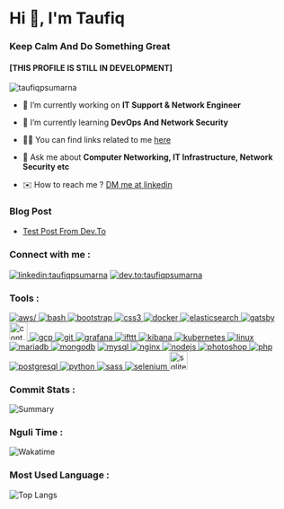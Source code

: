 <!--Introduction-->
# Hi 👋, I'm Taufiq
### Keep Calm And Do Something Great
#### [THIS PROFILE IS STILL IN DEVELOPMENT]
<!--Profile View Stat-->
<p align="left"> <img src="https://komarev.com/ghpvc/?username=taufiqpsumarna&label=Profile%20views&color=0e75b6&style=flat" alt="taufiqpsumarna" /> </p>

<!--Description-->
- 🔭 I’m currently working on **IT Support & Network Engineer**

- 🌱 I’m currently learning **DevOps And Network Security**

- 👨‍💻 You can find links related to me <a href="https://taufiqpsumarna.my.id/" target="_blank" rel="noopener"> here </a>

- 💬 Ask me about **Computer Networking, IT Infrastructure, Network Security etc**

- ✉️ How to reach me ? <a href="https://linkedin.com/in/taufiqpsumarna" target="_blank" rel="noopener"> DM me at linkedin </a>

### Blog Post
<!-- BLOG-POST-LIST:START -->
- [Test Post From Dev.To](https://dev.to/taufiqpsumarna/test-post-from-devto-36le)
<!-- BLOG-POST-LIST:END -->

<!--Contact-->
### Connect with me :
<p align="left">
<a href="https://linkedin.com/in/taufiqpsumarna" target="_blank"><img align="center"
            src="https://img.icons8.com/fluency/search/32/linkedin.png" alt="linkedin:taufiqpsumarna" /></a>
    <a href="https://dev.to/taufiqpsumarna" target="_blank"><img align="center"
            src="https://img.icons8.com/fluency/search/32/code.png" alt="dev.to:taufiqpsumarna" alt="taufiqpsumarna" /></a>
</p>

<!--Skills-->
### Tools :
<p align="left"> 
<a href="https://aws.amazon.com" target="_blank" rel="noreferrer"> <img src="https://img.icons8.com/color/search/32/amazon-web-services.png" alt=aws/> </a>
<a href="https://www.gnu.org/software/bash/" target="_blank" rel="noreferrer"> <img src="https://img.icons8.com/office/search/32/console.png" alt="bash" /> </a> 
<a href="https://getbootstrap.com" target="_blank" rel="noreferrer"> <img src="https://img.icons8.com/color/search/32/bootstrap.png" alt="bootstrap" /> </a>
<a href="https://www.w3schools.com/css/" target="_blank" rel="noreferrer"> <img src="https://img.icons8.com/color/search/32/css3.png" alt="css3" /> </a>
<a href="https://www.docker.com/" target="_blank" rel="noreferrer"> <img src="https://img.icons8.com/color/search/32/docker.png" alt="docker" /> </a> 
<a href="https://www.elastic.co" target="_blank" rel="noreferrer"> <img src="https://img.icons8.com/color/search/32/elasticsearch.png" alt="elasticsearch" /> </a> 
<a href="https://www.gatsbyjs.com/" target="_blank" rel="noreferrer"> <img src="https://img.icons8.com/color/search/32/gatsbyjs.png" alt="gatsby" /> </a> 
<a href="https://www.contentful.com/" target="_blank" rel="noreferrer"> <img src="https://pipedream.com/s.v0/app_mLNhoV/logo/orig" alt="contentful" height="32" width="auto" /> </a> 
<a href="https://cloud.google.com" target="_blank" rel="noreferrer"> <img src="https://img.icons8.com/color/search/32/google-cloud.png" alt="gcp" /> </a> 
<a href="https://git-scm.com/" target="_blank" rel="noreferrer"> <img src="https://img.icons8.com/color/search/32/git.png" alt="git" /> </a> 
<a href="https://grafana.com" target="_blank" rel="noreferrer"> <img src="https://img.icons8.com/color/search/32/grafana.png" alt="grafana" /> </a> 
<a href="https://ifttt.com/" target="_blank" rel="noreferrer"> <img src="https://img.icons8.com/color/search/32/ifttt.png" alt="ifttt" /> </a> 
<a href="https://www.elastic.co/kibana" target="_blank" rel="noreferrer"> <img src="https://img.icons8.com/color/search/32/kibana.png" alt="kibana"> </a> 
<a href="https://kubernetes.io" target="_blank" rel="noreferrer"> <img  src="https://img.icons8.com/color/search/32/kubernetes.png" alt="kubernetes" /> </a> 
<a href="https://www.linux.org/" target="_blank" rel="noreferrer"> <img src="https://img.icons8.com/color/search/32/linux.png" alt="linux" /> </a> 
<a href="https://mariadb.org/" target="_blank" rel="noreferrer"> <img src="https://img.icons8.com/color/search/32/maria-db.png" alt="mariadb" /> </a> 
<a href="https://www.mongodb.com/" target="_blank" rel="noreferrer"> <img src="https://img.icons8.com/color/search/32/mongodb.png" alt="mongodb"></a> 
<a href="https://www.mysql.com/" target="_blank" rel="noreferrer"> <img src="https://img.icons8.com/color/search/32/mysql-logo.png" alt="mysql" /> </a> 
<a href="https://www.nginx.com" target="_blank" rel="noreferrer"> <img src="https://img.icons8.com/color/search/32/nginx.png" alt="nginx" /> </a> 
<a href="https://nodejs.org" target="_blank" rel="noreferrer"> <img src="https://img.icons8.com/color/search/32/nodejs.png" alt="nodejs" /> </a> 
<a href="https://www.photoshop.com/en" target="_blank" rel="noreferrer"> <img src="https://img.icons8.com/color/search/32/adobe-photoshop--v1.png" alt="photoshop" /> </a> 
<a href="https://www.php.net" target="_blank" rel="noreferrer"> <img src="https://img.icons8.com/color/search/32/php.png" alt="php" /> </a>
<a href="https://www.postgresql.org" target="_blank" rel="noreferrer"> <img src="https://img.icons8.com/color/search/32/postgreesql.png" alt="postgresql" /> </a>
<a href="https://www.python.org" target="_blank" rel="noreferrer"> <img src="https://img.icons8.com/color/search/32/python--v1.png" alt="python" /> </a> 
<a href="https://sass-lang.com" target="_blank" rel="noreferrer"> <img src="https://img.icons8.com/color/search/32/sass.png" alt="sass" /> </a> 
<a href="https://www.selenium.dev" target="_blank" rel="noreferrer"> <img src="https://img.icons8.com/color/search/32/selenium-test-automation.png" alt="selenium" /> </a> 
<a href="https://www.sqlite.org/" target="_blank" rel="noreferrer"> <img src="https://cdn.icon-icons.com/icons2/2699/PNG/512/sqlite_logo_icon_169724.png" alt="sqlite" height="32" width="auto"/> </a>
</p>


<!-- My Stats -->

### Commit Stats :

<p align="left">
<img src="https://github-readme-stats.vercel.app/api?username=taufiqpsumarna&show_icons=true&locale=en&theme=swift" alt="Summary" /> <br>


### Nguli Time :

<img src="https://github-readme-stats.vercel.app/api/wakatime?username=taufiqpsumarna&theme=swift" alt="Wakatime"> <br>

### Most Used Language :

<img src="https://github-readme-stats.vercel.app/api/top-langs?username=taufiqpsumarna&show_icons=true&locale=en&layout=compact&theme=swift" alt="Top Langs"/> <br>
</p>
